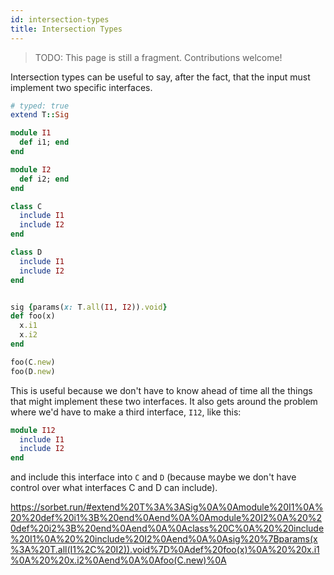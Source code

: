 ```yaml
---
id: intersection-types
title: Intersection Types
---
```


> TODO: This page is still a fragment. Contributions welcome!

Intersection types can be useful to say, after the fact, that the input must
implement two specific interfaces.

```ruby
# typed: true
extend T::Sig

module I1
  def i1; end
end

module I2
  def i2; end
end

class C
  include I1
  include I2
end

class D
  include I1
  include I2
end


sig {params(x: T.all(I1, I2)).void}
def foo(x)
  x.i1
  x.i2
end

foo(C.new)
foo(D.new)
```

This is useful because we don't have to know ahead of time all the things that
might implement these two interfaces. It also gets around the problem where
we'd have to make a third interface, `I12`, like this:

```ruby
module I12
  include I1
  include I2
end
```

and include this interface into `C` and `D` (because maybe we don't have
control over what interfaces C and D can include).

https://sorbet.run/#extend%20T%3A%3ASig%0A%0Amodule%20I1%0A%20%20def%20i1%3B%20end%0Aend%0A%0Amodule%20I2%0A%20%20def%20i2%3B%20end%0Aend%0A%0Aclass%20C%0A%20%20include%20I1%0A%20%20include%20I2%0Aend%0A%0Asig%20%7Bparams(x%3A%20T.all(I1%2C%20I2)).void%7D%0Adef%20foo(x)%0A%20%20x.i1%0A%20%20x.i2%0Aend%0A%0Afoo(C.new)%0A
